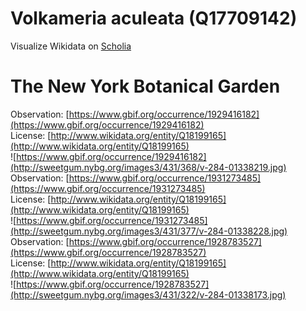 
Volkameria aculeata (Q17709142)
===============================
  
Visualize Wikidata on [Scholia](https://scholia.toolforge.org/taxon/Q17709142)
# The New York Botanical Garden
  
Observation: [https://www.gbif.org/occurrence/1929416182](https://www.gbif.org/occurrence/1929416182)  
License: [http://www.wikidata.org/entity/Q18199165](http://www.wikidata.org/entity/Q18199165)  
![https://www.gbif.org/occurrence/1929416182](http://sweetgum.nybg.org/images3/431/368/v-284-01338219.jpg)  
Observation: [https://www.gbif.org/occurrence/1931273485](https://www.gbif.org/occurrence/1931273485)  
License: [http://www.wikidata.org/entity/Q18199165](http://www.wikidata.org/entity/Q18199165)  
![https://www.gbif.org/occurrence/1931273485](http://sweetgum.nybg.org/images3/431/377/v-284-01338228.jpg)  
Observation: [https://www.gbif.org/occurrence/1928783527](https://www.gbif.org/occurrence/1928783527)  
License: [http://www.wikidata.org/entity/Q18199165](http://www.wikidata.org/entity/Q18199165)  
![https://www.gbif.org/occurrence/1928783527](http://sweetgum.nybg.org/images3/431/322/v-284-01338173.jpg)